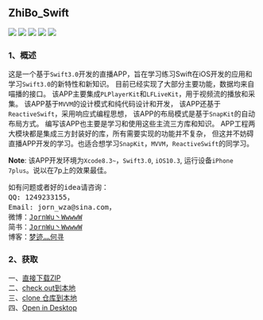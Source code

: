 ## ZhiBo_Swift
![](https://img.shields.io/badge/Language-Swift3.0.x-orange.svg)
![](https://img.shields.io/badge/Platform-iOS10.3-green.svg)
![](https://img.shields.io/badge/Xcode-8.0.x-red.svg)
[![](https://img.shields.io/badge/License-MIT-000000.svg)](https://raw.githubusercontent.com/JornWu/ZhiBo_Swift/master/LICENSE)
[![](https://img.shields.io/badge/Download-master-blue.svg)](https://github.com/JornWu/ZhiBo_Swift/archive/master.zip)

### 1、概述 <br />
这是一个基于`Swift3.0`开发的直播APP，旨在学习练习Swift在iOS开发的应用和学习`Swift3.0`的新特性和新知识。
目前已经实现了大部分主要功能，数据均来自喵播的接口。
该APP主要集成`PLPlayerKit`和`LFLiveKit`，用于视频流的播放和采集。
该APP基于`MVVM`的设计模式和纯代码设计和开发，
该APP还基于`ReactiveSwift`，采用响应式编程思想，
该APP的布局模式是基于`SnapKit`的自动布局方式。
编写该APP也主要是学习和使用这些主流三方库和知识。
APP工程两大模块都是集成三方封装好的库，所有需要实现的功能并不复杂，
但这并不妨碍直播APP开发的学习。也适合想学习`SnapKit`，`MVVM`，`ReactiveSwift`的同学习。

**Note**: 该APP开发环境为`Xcode8.3~`，`Swift3.0`, `iOS10.3`, 运行设备`iPhone 7plus`。说以在7p上的效果最佳。

<Pre>
如有问题或者好的idea请咨询：
QQ: 1249233155，
Email: jorn_wza@sina.com， 
微博：<a href="http://weibo.com/u/5077687473">JornWu丶WwwwW</a>
简书：<a href="http://www.jianshu.com/u/c718dbf8e4d0">JornWu丶WwwwW</a>
博客：<a href="http://blog.sina.com.cn/u/5077687473">梦迹灬何寻</a>
</pre>

### 2、获取 <br />
<div>
一、<a href="https://github.com/JornWu/ZhiBo_Swift/archive/master.zip">直接下载ZIP</a> <br />
二、<a href="https://github.com/JornWu/ZhiBo_Swift.git">check out到本地</a> <br />
三、<a href="https://github.com/JornWu/ZhiBo_Swift.git">clone 仓库到本地</a> <br />
四、<a href="github-mac://openRepo/https://github.com/JornWu/ZhiBo_Swift">Open in Desktop</a> <br />
</div>

